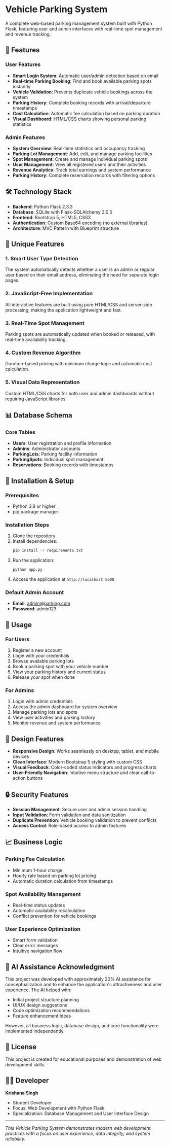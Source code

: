 # Vehicle Parking System

A complete web-based parking management system built with Python Flask, featuring user and admin interfaces with real-time spot management and revenue tracking.

## 🚀 Features

### User Features
- **Smart Login System**: Automatic user/admin detection based on email
- **Real-time Parking Booking**: Find and book available parking spots instantly
- **Vehicle Validation**: Prevents duplicate vehicle bookings across the system
- **Parking History**: Complete booking records with arrival/departure timestamps
- **Cost Calculation**: Automatic fee calculation based on parking duration
- **Visual Dashboard**: HTML/CSS charts showing personal parking statistics

### Admin Features
- **System Overview**: Real-time statistics and occupancy tracking
- **Parking Lot Management**: Add, edit, and manage parking facilities
- **Spot Management**: Create and manage individual parking spots
- **User Management**: View all registered users and their activities
- **Revenue Analytics**: Track total earnings and system performance
- **Parking History**: Complete reservation records with filtering options

## 🛠️ Technology Stack

- **Backend**: Python Flask 2.3.3
- **Database**: SQLite with Flask-SQLAlchemy 3.0.5
- **Frontend**: Bootstrap 5, HTML5, CSS3
- **Authentication**: Custom Base64 encoding (no external libraries)
- **Architecture**: MVC Pattern with Blueprint structure

## 🎯 Unique Features

### 1. Smart User Type Detection
The system automatically detects whether a user is an admin or regular user based on their email address, eliminating the need for separate login pages.

### 2. JavaScript-Free Implementation
All interactive features are built using pure HTML/CSS and server-side processing, making the application lightweight and fast.

### 3. Real-Time Spot Management
Parking spots are automatically updated when booked or released, with real-time availability tracking.

### 4. Custom Revenue Algorithm
Duration-based pricing with minimum charge logic and automatic cost calculation.

### 5. Visual Data Representation
Custom HTML/CSS charts for both user and admin dashboards without requiring JavaScript libraries.

## 📊 Database Schema

### Core Tables
- **Users**: User registration and profile information
- **Admins**: Administrator accounts
- **ParkingLots**: Parking facility information
- **ParkingSpots**: Individual spot management
- **Reservations**: Booking records with timestamps

## 🚀 Installation & Setup

### Prerequisites
- Python 3.8 or higher
- pip package manager

### Installation Steps
1. Clone the repository
2. Install dependencies:
   ```bash
   pip install -r requirements.txt
   ```
3. Run the application:
   ```bash
   python app.py
   ```
4. Access the application at `http://localhost:5600`

### Default Admin Account
- **Email**: admin@parking.com
- **Password**: admin123

## 📱 Usage

### For Users
1. Register a new account
2. Login with your credentials
3. Browse available parking lots
4. Book a parking spot with your vehicle number
5. View your parking history and current status
6. Release your spot when done

### For Admins
1. Login with admin credentials
2. Access the admin dashboard for system overview
3. Manage parking lots and spots
4. View user activities and parking history
5. Monitor revenue and system performance

## 🎨 Design Features

- **Responsive Design**: Works seamlessly on desktop, tablet, and mobile devices
- **Clean Interface**: Modern Bootstrap 5 styling with custom CSS
- **Visual Feedback**: Color-coded status indicators and progress charts
- **User-Friendly Navigation**: Intuitive menu structure and clear call-to-action buttons

## 🔒 Security Features

- **Session Management**: Secure user and admin session handling
- **Input Validation**: Form validation and data sanitization
- **Duplicate Prevention**: Vehicle booking validation to prevent conflicts
- **Access Control**: Role-based access to admin features

## 📈 Business Logic

### Parking Fee Calculation
- Minimum 1-hour charge
- Hourly rate based on parking lot pricing
- Automatic duration calculation from timestamps

### Spot Availability Management
- Real-time status updates
- Automatic availability recalculation
- Conflict prevention for vehicle bookings

### User Experience Optimization
- Smart form validation
- Clear error messages
- Intuitive navigation flow

## 🤝 AI Assistance Acknowledgment

This project was developed with approximately 20% AI assistance for conceptualization and to enhance the application's attractiveness and user experience. The AI helped with:
- Initial project structure planning
- UI/UX design suggestions
- Code optimization recommendations
- Feature enhancement ideas

However, all business logic, database design, and core functionality were implemented independently.

## 📝 License

This project is created for educational purposes and demonstration of web development skills.

## 👨‍💻 Developer

**Krishana Singh**
- Student Developer
- Focus: Web Development with Python Flask
- Specialization: Database Management and User Interface Design

---

*This Vehicle Parking System demonstrates modern web development practices with a focus on user experience, data integrity, and system reliability.*